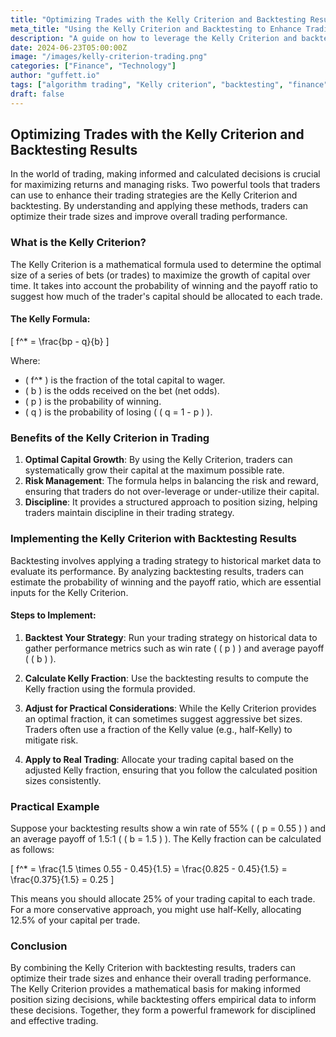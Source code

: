 ```yaml
---
title: "Optimizing Trades with the Kelly Criterion and Backtesting Results"
meta_title: "Using the Kelly Criterion and Backtesting to Enhance Trading Strategies"
description: "A guide on how to leverage the Kelly Criterion and backtesting results to optimize trading decisions and improve overall trading performance."
date: 2024-06-23T05:00:00Z
image: "/images/kelly-criterion-trading.png"
categories: ["Finance", "Technology"]
author: "guffett.io"
tags: ["algorithm trading", "Kelly criterion", "backtesting", "finance", "technology"]
draft: false
---
```


## Optimizing Trades with the Kelly Criterion and Backtesting Results

In the world of trading, making informed and calculated decisions is crucial for maximizing returns and managing risks. Two powerful tools that traders can use to enhance their trading strategies are the Kelly Criterion and backtesting. By understanding and applying these methods, traders can optimize their trade sizes and improve overall trading performance.

### What is the Kelly Criterion?

The Kelly Criterion is a mathematical formula used to determine the optimal size of a series of bets (or trades) to maximize the growth of capital over time. It takes into account the probability of winning and the payoff ratio to suggest how much of the trader's capital should be allocated to each trade.

#### The Kelly Formula:

\[ f^* = \frac{bp - q}{b} \]

Where:
- \( f^* \) is the fraction of the total capital to wager.
- \( b \) is the odds received on the bet (net odds).
- \( p \) is the probability of winning.
- \( q \) is the probability of losing ( \( q = 1 - p \) ).

### Benefits of the Kelly Criterion in Trading

1. **Optimal Capital Growth**: By using the Kelly Criterion, traders can systematically grow their capital at the maximum possible rate.
2. **Risk Management**: The formula helps in balancing the risk and reward, ensuring that traders do not over-leverage or under-utilize their capital.
3. **Discipline**: It provides a structured approach to position sizing, helping traders maintain discipline in their trading strategy.

### Implementing the Kelly Criterion with Backtesting Results

Backtesting involves applying a trading strategy to historical market data to evaluate its performance. By analyzing backtesting results, traders can estimate the probability of winning and the payoff ratio, which are essential inputs for the Kelly Criterion.

#### Steps to Implement:

1. **Backtest Your Strategy**: Run your trading strategy on historical data to gather performance metrics such as win rate ( \( p \) ) and average payoff ( \( b \) ).

2. **Calculate Kelly Fraction**: Use the backtesting results to compute the Kelly fraction using the formula provided.

3. **Adjust for Practical Considerations**: While the Kelly Criterion provides an optimal fraction, it can sometimes suggest aggressive bet sizes. Traders often use a fraction of the Kelly value (e.g., half-Kelly) to mitigate risk.

4. **Apply to Real Trading**: Allocate your trading capital based on the adjusted Kelly fraction, ensuring that you follow the calculated position sizes consistently.

### Practical Example

Suppose your backtesting results show a win rate of 55% ( \( p = 0.55 \) ) and an average payoff of 1.5:1 ( \( b = 1.5 \) ). The Kelly fraction can be calculated as follows:

\[ f^* = \frac{1.5 \times 0.55 - 0.45}{1.5} = \frac{0.825 - 0.45}{1.5} = \frac{0.375}{1.5} = 0.25 \]

This means you should allocate 25% of your trading capital to each trade. For a more conservative approach, you might use half-Kelly, allocating 12.5% of your capital per trade.

### Conclusion

By combining the Kelly Criterion with backtesting results, traders can optimize their trade sizes and enhance their overall trading performance. The Kelly Criterion provides a mathematical basis for making informed position sizing decisions, while backtesting offers empirical data to inform these decisions. Together, they form a powerful framework for disciplined and effective trading.